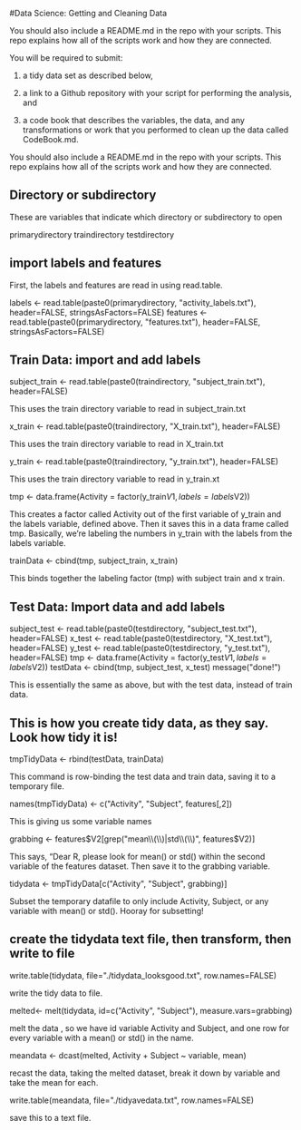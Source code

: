 #Data Science: Getting and Cleaning Data

You should also include a README.md in the repo with your scripts. 
This repo explains how all of the scripts work and 
how they are connected. 

You will be required to submit: 

1) a tidy data set as described below, 

2) a link to a Github repository with your script for performing the analysis, and 

3) a code book that describes the variables, the data, and any transformations or work that you performed to clean up the data called CodeBook.md. 

You should also include a README.md in the repo with your scripts. This repo explains how all of the scripts work and how they are connected. 


## Directory or subdirectory
These are variables that indicate which directory or subdirectory to open

primarydirectory 
traindirectory 
testdirectory 

## import labels and features

First, the labels and features are read in using read.table. 

labels <- read.table(paste0(primarydirectory, "activity_labels.txt"), header=FALSE, 
                         stringsAsFactors=FALSE)
features <- read.table(paste0(primarydirectory, "features.txt"), header=FALSE, 
                       stringsAsFactors=FALSE)


## Train Data: import and add labels

subject_train <- read.table(paste0(traindirectory, "subject_train.txt"), header=FALSE)

This uses the train directory variable to read in subject_train.txt

x_train <- read.table(paste0(traindirectory, "X_train.txt"), header=FALSE)

This uses the train directory variable to read in X_train.txt

y_train <- read.table(paste0(traindirectory, "y_train.txt"), header=FALSE)

This uses the train directory variable to read in y_train.xt

tmp <- data.frame(Activity = factor(y_train$V1, labels = labels$V2))

This creates a factor called Activity out of the first variable of y_train and the labels variable, defined above. Then it saves this in a data frame called tmp. Basically, we’re labeling the numbers in y_train with the labels from the labels variable. 

trainData <- cbind(tmp, subject_train, x_train)

This binds together the labeling factor (tmp) with subject train and x train. 


## Test Data: Import data and add labels

subject_test <- read.table(paste0(testdirectory, "subject_test.txt"), header=FALSE)
x_test <- read.table(paste0(testdirectory, "X_test.txt"), header=FALSE)
y_test <- read.table(paste0(testdirectory, "y_test.txt"), header=FALSE)
tmp <- data.frame(Activity = factor(y_test$V1, labels = labels$V2))
testData <- cbind(tmp, subject_test, x_test)
message("done!")

This is essentially the same as above, but with the test data, instead of train data. 


## This is how you create tidy data, as they say.  Look how tidy it is!

tmpTidyData <- rbind(testData, trainData)

This command is row-binding the test data and train data, saving it to a temporary file. 

names(tmpTidyData) <- c("Activity", "Subject", features[,2])

This is giving us some variable names

grabbing <- features$V2[grep("mean\\(\\)|std\\(\\)", features$V2)]

This says, “Dear R, please look for mean() or std() within the second variable of the features dataset. Then save it to the grabbing variable. 

tidydata <- tmpTidyData[c("Activity", "Subject", grabbing)]

Subset the temporary datafile to only include Activity, Subject, or any variable with mean() or std(). Hooray for subsetting!

## create the tidydata text file, then transform, then write to file

write.table(tidydata, file="./tidydata_looksgood.txt", row.names=FALSE)

write the tidy data to file. 

melted<- melt(tidydata, id=c("Activity", "Subject"), measure.vars=grabbing)

melt the data , so we have id variable Activity and Subject, and one row for every variable with a mean() or std() in the name. 

meandata <- dcast(melted, Activity + Subject ~ variable, mean)

recast the data, taking the melted dataset, break it down by variable and take the mean for each. 

write.table(meandata, file="./tidyavedata.txt", row.names=FALSE)

save this to a text file. 

